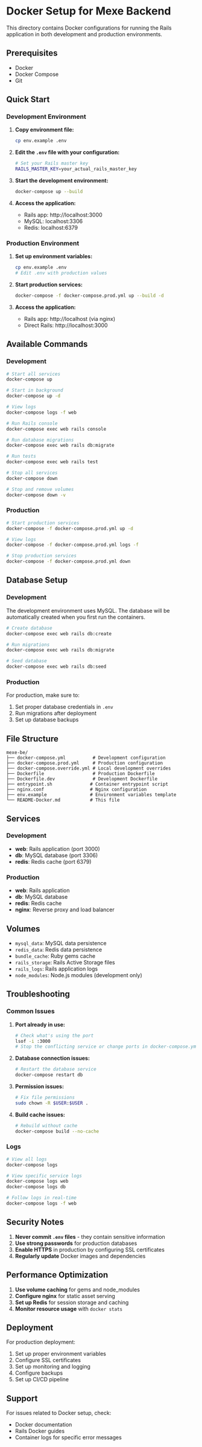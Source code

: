 # Docker Setup for Mexe Backend

This directory contains Docker configurations for running the Rails application in both development and production environments.

## Prerequisites

- Docker
- Docker Compose
- Git

## Quick Start

### Development Environment

1. **Copy environment file:**
   ```bash
   cp env.example .env
   ```

2. **Edit the `.env` file with your configuration:**
   ```bash
   # Set your Rails master key
   RAILS_MASTER_KEY=your_actual_rails_master_key
   ```

3. **Start the development environment:**
   ```bash
   docker-compose up --build
   ```

4. **Access the application:**
   - Rails app: http://localhost:3000
   - MySQL: localhost:3306
   - Redis: localhost:6379

### Production Environment

1. **Set up environment variables:**
   ```bash
   cp env.example .env
   # Edit .env with production values
   ```

2. **Start production services:**
   ```bash
   docker-compose -f docker-compose.prod.yml up --build -d
   ```

3. **Access the application:**
   - Rails app: http://localhost (via nginx)
   - Direct Rails: http://localhost:3000

## Available Commands

### Development

```bash
# Start all services
docker-compose up

# Start in background
docker-compose up -d

# View logs
docker-compose logs -f web

# Run Rails console
docker-compose exec web rails console

# Run database migrations
docker-compose exec web rails db:migrate

# Run tests
docker-compose exec web rails test

# Stop all services
docker-compose down

# Stop and remove volumes
docker-compose down -v
```

### Production

```bash
# Start production services
docker-compose -f docker-compose.prod.yml up -d

# View logs
docker-compose -f docker-compose.prod.yml logs -f

# Stop production services
docker-compose -f docker-compose.prod.yml down
```

## Database Setup

### Development

The development environment uses MySQL. The database will be automatically created when you first run the containers.

```bash
# Create database
docker-compose exec web rails db:create

# Run migrations
docker-compose exec web rails db:migrate

# Seed database
docker-compose exec web rails db:seed
```

### Production

For production, make sure to:

1. Set proper database credentials in `.env`
2. Run migrations after deployment
3. Set up database backups

## File Structure

```
mexe-be/
├── docker-compose.yml          # Development configuration
├── docker-compose.prod.yml     # Production configuration
├── docker-compose.override.yml # Local development overrides
├── Dockerfile                  # Production Dockerfile
├── Dockerfile.dev              # Development Dockerfile
├── entrypoint.sh              # Container entrypoint script
├── nginx.conf                 # Nginx configuration
├── env.example                # Environment variables template
└── README-Docker.md           # This file
```

## Services

### Development
- **web**: Rails application (port 3000)
- **db**: MySQL database (port 3306)
- **redis**: Redis cache (port 6379)

### Production
- **web**: Rails application
- **db**: MySQL database
- **redis**: Redis cache
- **nginx**: Reverse proxy and load balancer

## Volumes

- `mysql_data`: MySQL data persistence
- `redis_data`: Redis data persistence
- `bundle_cache`: Ruby gems cache
- `rails_storage`: Rails Active Storage files
- `rails_logs`: Rails application logs
- `node_modules`: Node.js modules (development only)

## Troubleshooting

### Common Issues

1. **Port already in use:**
   ```bash
   # Check what's using the port
   lsof -i :3000
   # Stop the conflicting service or change ports in docker-compose.yml
   ```

2. **Database connection issues:**
   ```bash
   # Restart the database service
   docker-compose restart db
   ```

3. **Permission issues:**
   ```bash
   # Fix file permissions
   sudo chown -R $USER:$USER .
   ```

4. **Build cache issues:**
   ```bash
   # Rebuild without cache
   docker-compose build --no-cache
   ```

### Logs

```bash
# View all logs
docker-compose logs

# View specific service logs
docker-compose logs web
docker-compose logs db

# Follow logs in real-time
docker-compose logs -f web
```

## Security Notes

1. **Never commit `.env` files** - they contain sensitive information
2. **Use strong passwords** for production databases
3. **Enable HTTPS** in production by configuring SSL certificates
4. **Regularly update** Docker images and dependencies

## Performance Optimization

1. **Use volume caching** for gems and node_modules
2. **Configure nginx** for static asset serving
3. **Set up Redis** for session storage and caching
4. **Monitor resource usage** with `docker stats`

## Deployment

For production deployment:

1. Set up proper environment variables
2. Configure SSL certificates
3. Set up monitoring and logging
4. Configure backups
5. Set up CI/CD pipeline

## Support

For issues related to Docker setup, check:
- Docker documentation
- Rails Docker guides
- Container logs for specific error messages 